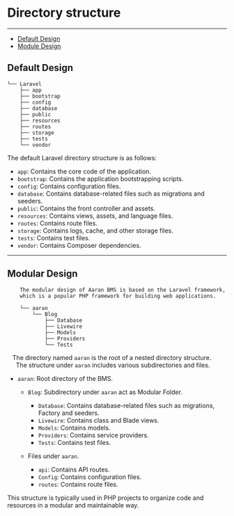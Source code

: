 # Directory structure

---

- [Default Design](#section-1)
- [Module Design](#section-2)

<a name="section-1"></a>
## Default Design

```code
└── Laravel
    ├── app
    ├── bootstrap
    ├── config
    ├── database
    ├── public
    ├── resources
    ├── routes
    ├── storage
    ├── tests
    └── vendor
```

The default Laravel directory structure is as follows:
   
   - `app`: Contains the core code of the application.
   - `bootstrap`: Contains the application bootstrapping scripts.
   - `config`: Contains configuration files.
   - `database`: Contains database-related files such as migrations and seeders.
   - `public`: Contains the front controller and assets.
   - `resources`: Contains views, assets, and language files.
   - `routes`: Contains route files.
   - `storage`: Contains logs, cache, and other storage files.
   - `tests`: Contains test files.
   - `vendor`: Contains Composer dependencies.

---


<a name="section-2"></a>
## Modular Design
        The modular design of Aaran BMS is based on the Laravel framework, 
        which is a popular PHP framework for building web applications.

```code
    └── aaran
        └── Blog
            ├── Database
            ├── Livewire
            ├── Models
            ├── Providers
            └── Tests
```


&nbsp;&nbsp;&nbsp;The directory named `aaran` is the root of a nested directory structure.</br>
&nbsp;&nbsp;&nbsp;&nbsp;&nbsp;The structure under `aaran` includes various subdirectories and files.

- `aaran`: Root directory of the BMS.
    - `Blog`: Subdirectory under `aaran` act as Modular Folder.
        - `Database`: Contains database-related files such as migrations, Factory and seeders.
        - `Livewire`: Contains class and Blade views.
        - `Models`: Contains models.
        - `Providers`: Contains service providers.
        - `Tests`: Contains test files.
      
    - Files under `aaran`.
        - `api`: Contains API routes.
        - `Config`: Contains configuration files.
        - `routes`: Contains route files.
            
This structure is typically used in PHP projects to organize code and resources in a modular and maintainable way.



